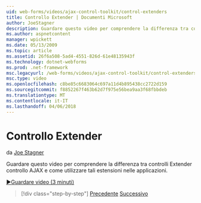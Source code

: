 ```yaml
---
uid: web-forms/videos/ajax-control-toolkit/control-extenders
title: Controllo Extender | Documenti Microsoft
author: JoeStagner
description: Guardare questo video per comprendere la differenza tra controlli Extender controllo AJAX e come utilizzare tali estensioni nelle applicazioni.
ms.author: aspnetcontent
manager: wpickett
ms.date: 05/13/2009
ms.topic: article
ms.assetid: 26f6a508-5ad4-4551-826d-61e48135943f
ms.technology: dotnet-webforms
ms.prod: .net-framework
msc.legacyurl: /web-forms/videos/ajax-control-toolkit/control-extenders
msc.type: video
ms.openlocfilehash: c8be85c6683064c697a11d4b895438cc2722d159
ms.sourcegitcommit: f8852267f463b62d7f975e56bea9aa3f68fbbdeb
ms.translationtype: MT
ms.contentlocale: it-IT
ms.lasthandoff: 04/06/2018
---
```

<a name="control-extenders"></a>Controllo Extender
====================
da [Joe Stagner](https://github.com/JoeStagner)

Guardare questo video per comprendere la differenza tra controlli Extender controllo AJAX e come utilizzare tali estensioni nelle applicazioni.

[&#9654;Guardare video (3 minuti)](https://channel9.msdn.com/Blogs/ASP-NET-Site-Videos/control-extenders)

> [!div class="step-by-step"]
> [Precedente](utilize-the-ajax-rating-control-in-the-aspnet-toolkit.md)
> [Successivo](color-picker.md)
